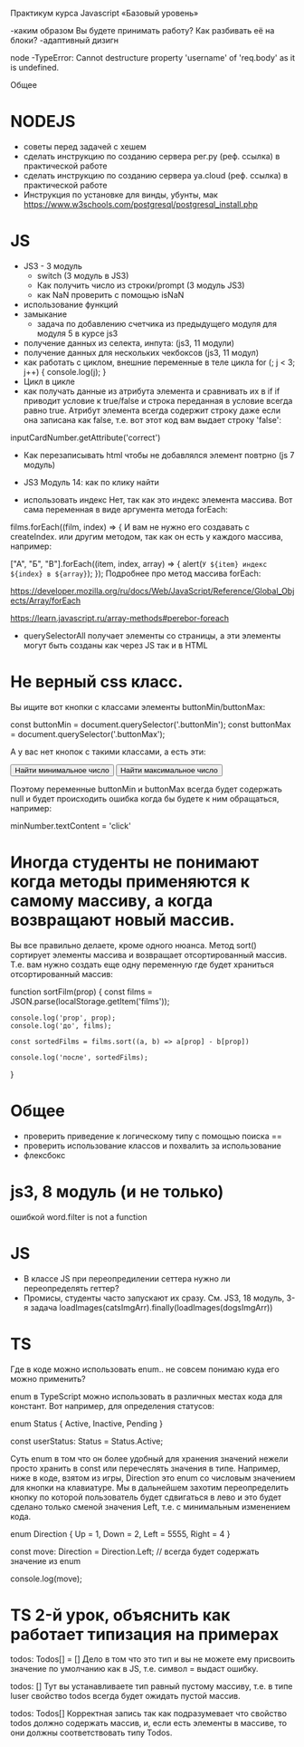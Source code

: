 
Практикум курса Javascript «Базовый уровень»

-каким образом Вы будете принимать работу? Как разбивать её на блоки?
-адаптивный дизигн

node
-TypeError: Cannot destructure property 'username' of 'req.body' as it is undefined.

Общее

# NODEJS
- советы перед задачей с хешем
- сделать инструкцию по созданию сервера рег.ру (реф. ссылка) в практической работе
- сделать инструкцию по созданию сервера ya.cloud (реф. ссылка) в практической работе
- Инструкция по установке для винды, убунты, мак
https://www.w3schools.com/postgresql/postgresql_install.php

# JS
- JS3 - 3 модуль
  - switch (3 модуль в JS3)
  - Как получить число из строки/prompt (3 модуль JS3)
  - как NaN проверить с помощью isNaN
- использование функций
- замыкание
  - задача по добавлению счетчика из предыдущего модуля для модуля 5 в курсе js3
- получение данных из селекта, инпута: (js3, 11 модули)
- получение данных для нескольких чекбоксов (js3, 11 модул)
- как работать с циклом, внешние переменные в теле цикла
for (; j < 3; j++) {
  console.log(j);
}
- Цикл в цикле
- как получать данные из атрибута элемента и сравнивать их в if
if приводит условие к true/false и строка переданная в условие всегда равно true. Атрибут элемента  всегда содержит строку даже если она записана как false, т.е. вот этот код вам выдает строку 'false':

inputCardNumber.getAttribute('correct')

- Как перезаписывать html чтобы не добавлялся элемент повтрно (js 7 модуль)
- JS3 Модуль 14: как по клику найти

- использовать индекс
Нет, так как это индекс элемента массива. Вот сама переменная в виде аргумента метода forEach:

films.forEach((film, index) => {
И вам не нужно его создавать с createIndex. или другим методом, так как он есть у каждого массива, например:

["А", "Б", "В"].forEach((item, index, array) => {
  alert(`У ${item} индекс ${index} в ${array}`);
});
Подробнее про метод массива forEach:

https://developer.mozilla.org/ru/docs/Web/JavaScript/Reference/Global_Objects/Array/forEach

https://learn.javascript.ru/array-methods#perebor-foreach

- querySelectorAll получает элементы со страницы, а эти элементы могут быть созданы как через JS так и в HTML

# Не верный css класс.
Вы ищите вот кнопки с классами элементы buttonMin/buttonMax:

const buttonMin = document.querySelector('.buttonMin');
const buttonMax = document.querySelector('.buttonMax');

А у вас  нет кнопок с такими классами, а есть эти:

<button class="min">Найти минимальное число</button>
<button class="max">Найти максимальное число</button>


Поэтому переменные buttonMin и buttonMax всегда будет содержать null и будет происходить ошибка когда бы будете к ним обращаться, например:

minNumber.textContent = 'click'

# Иногда студенты не понимают когда методы применяются к самому массиву, а когда возвращают новый массив.
Вы все правильно делаете, кроме одного нюанса. Метод sort() сортирует элементы массива и возвращает отсортированный массив. Т.е. вам нужно создать еще одну переменную где будет храниться отсортированный массив:

function sortFilm(prop) {
    const films = JSON.parse(localStorage.getItem('films'));

    console.log('prop', prop);
    console.log('до', films);

    const sortedFilms = films.sort((a, b) => a[prop] - b[prop])

    console.log('после', sortedFilms);
}

# Общее
- проверить приведение к логическому типу с помощью поиска ==
- проверить использование классов и похвалить за использование
- флексбокс

# js3, 8 модуль (и не только)
ошибкой word.filter is not a function

# JS
- В классе JS при переопредилении сеттера нужно ли переопределять геттер?
- Промисы, студенты часто запускают их сразу. См. JS3, 18 модуль, 3-я задача
loadImages(catsImgArr).finally(loadImages(dogsImgArr))


# TS
Где в коде можно использовать enum.. не совсем понимаю куда его можно применить?

enum в TypeScript можно использовать в различных местах кода для констант. Вот например, для определения статусов:

enum Status {
    Active,
    Inactive,
    Pending
}

const userStatus: Status = Status.Active;


Суть enum  в том что он более удобный для хранения значений нежели просто хранить в const или перечеслять значения в типе. Например, ниже в коде, взятом из игры, Direction это enum со числовым значением для кнопки на клавиатуре. Мы в дальнейшем захотим переопределить кнопку по которой пользователь будет сдвигаться в лево и это будет сделано только сменой значения Left, т.е. с минимальным изменением кода.

enum Direction {
    Up = 1,
    Down = 2,
    Left = 5555,
    Right = 4
}

const move: Direction = Direction.Left; // всегда будет содержать значение из enum

console.log(move);

# TS 2-й урок, объяснить как работает типизация на примерах
todos: Todos[] = []
Дело в том что это тип и вы не можете ему присвоить значение по умолчанию как в JS, т.е. символ = выдаст ошибку.


todos: []
​Тут вы устанавливаете тип равный пустому массиву, т.е. в типе Iuser свойство todos всегда будет ожидать пустой массив.


todos: Todos[]
Корректная запись так как подразумевает что свойство todos должно содержать массив, и, если есть элементы в массиве, то они должны соответствовать типу Todos.
